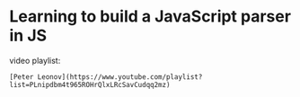 # Learning to build a JavaScript parser in JS



video playlist: 


    [Peter Leonov](https://www.youtube.com/playlist?list=PLnipdbm4t965ROHrQlxLRcSavCudqq2mz)
